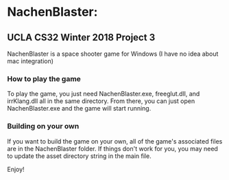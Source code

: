 # NachenBlaster:
## UCLA CS32 Winter 2018 Project 3

NachenBlaster is a space shooter game for Windows (I have no idea about mac integration)

### How to play the game

To play the game, you just need NachenBlaster.exe, freeglut.dll,  and irrKlang.dll all in the same directory. From there, you can just open NachenBlaster.exe and the game will start running.

### Building on your own

If you want to build the game on your own, all of the game's associated files are in the NachenBlaster folder. If things don't work for you, you may need to update the asset directory string in the main file. 


Enjoy!
